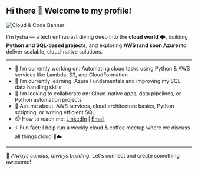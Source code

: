 ## Hi there 👋 Welcome to my profile!

![Cloud & Code Banner](https://media3.giphy.com/media/v1.Y2lkPTc5MGI3NjExOGhhNTJ5Y2c2ZWNmeGw0cTFwMnhuM2V2bWRqcWU5YnR2eDQ3ZHIxcCZlcD12MV9pbnRlcm5hbF9naWZfYnlfaWQmY3Q9Zw/ew57HYXAM8716OOtPm/giphy.gif)

I'm Iysha — a tech enthusiast diving deep into the **cloud world** 🌩️, building **Python and SQL-based projects**, and exploring **AWS (and soon Azure)** to deliver scalable, cloud-native solutions.

---

- 🔭 I’m currently working on: Automating cloud tasks using Python & AWS services like Lambda, S3, and CloudFormation  
- 🌱 I’m currently learning: Azure Fundamentals and improving my SQL data handling skills  
- 👯 I’m looking to collaborate on: Cloud-native apps, data pipelines, or Python automation projects  
- 💬 Ask me about: AWS services, cloud architecture basics, Python scripting, or writing efficient SQL  
- 📫 How to reach me: [LinkedIn](https://www.linkedin.com/in/iyshakhan/) | [Email](mailto:iyshakhan75@gmail.com)  
- ⚡ Fun fact: I help run a weekly cloud & coffee meetup where we discuss all things cloud 🍔☁️  

---

📌 *Always curious, always building.* Let's connect and create something awesome!
